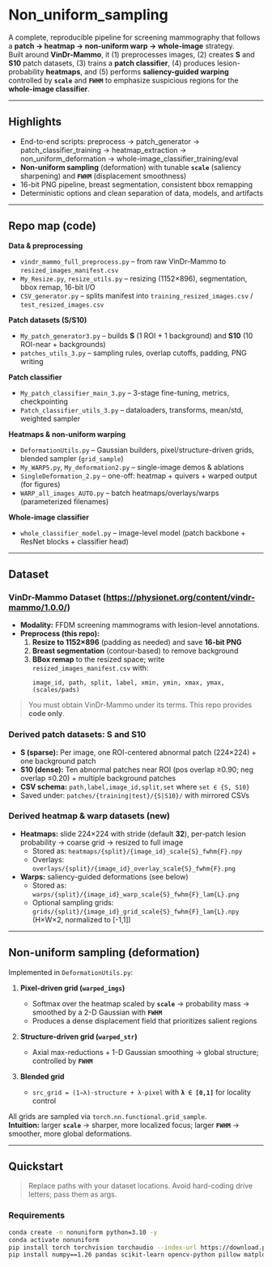 # Non_uniform_sampling

A complete, reproducible pipeline for screening mammography that follows a **patch → heatmap → non-uniform warp → whole-image** strategy.  
Built around **VinDr-Mammo**, it (1) preprocesses images, (2) creates **S** and **S10** patch datasets, (3) trains a **patch classifier**, (4) produces lesion-probability **heatmaps**, and (5) performs **saliency-guided warping** controlled by **`scale`** and **`FWHM`** to emphasize suspicious regions for the **whole-image classifier**.

---

## Highlights

- End-to-end scripts: preprocess → patch_generator → patch_classifier_training → heatmap_extraction → non_uniform_deformation → whole-image_classifier_training/eval  
- **Non-uniform sampling** (deformation) with tunable **`scale`** (saliency sharpening) and **`FWHM`** (displacement smoothness)  
- 16-bit PNG pipeline, breast segmentation, consistent bbox remapping  
- Deterministic options and clean separation of data, models, and artifacts

---

## Repo map (code)

**Data & preprocessing**
- `vindr_mammo_full_preprocess.py` – from raw VinDr-Mammo to `resized_images_manifest.csv`
- `My_Resize.py`, `resize_utils.py` – resizing (1152×896), segmentation, bbox remap, 16-bit I/O
- `CSV_generator.py` – splits manifest into `training_resized_images.csv` / `test_resized_images.csv`

**Patch datasets (S/S10)**
- `My_patch_generator3.py` – builds **S** (1 ROI + 1 background) and **S10** (10 ROI-near + backgrounds)
- `patches_utils_3.py` – sampling rules, overlap cutoffs, padding, PNG writing

**Patch classifier**
- `My_patch_classifier_main_3.py` – 3-stage fine-tuning, metrics, checkpointing
- `Patch_classifier_utils_3.py` – dataloaders, transforms, mean/std, weighted sampler

**Heatmaps & non-uniform warping**
- `DeformationUtils.py` – Gaussian builders, pixel/structure-driven grids, blended sampler (`grid_sample`)
- `My_WARP5.py`, `My_deformation2.py` – single-image demos & ablations
- `SingleDeformation_2.py` – one-off: heatmap + quivers + warped output (for figures)
- `WARP_all_images_AUTO.py` – batch heatmaps/overlays/warps (parameterized filenames)

**Whole-image classifier**
- `whole_classifier_model.py` – image-level model (patch backbone + ResNet blocks + classifier head)

---

## Dataset

### VinDr-Mammo Dataset (https://physionet.org/content/vindr-mammo/1.0.0/)
- **Modality:** FFDM screening mammograms with lesion-level annotations.  
- **Preprocess (this repo):**
  1. **Resize to 1152×896** (padding as needed) and save **16-bit PNG**
  2. **Breast segmentation** (contour-based) to remove background
  3. **BBox remap** to the resized space; write `resized_images_manifest.csv` with:
     ```
     image_id, path, split, label, xmin, ymin, xmax, ymax, (scales/pads)
     ```
> You must obtain VinDr-Mammo under its terms. This repo provides **code only**.

### Derived patch datasets: **S** and **S10**
- **S (sparse):** Per image, one ROI-centered abnormal patch (224×224) + one background patch  
- **S10 (dense):** Ten abnormal patches near ROI (pos overlap ≥0.90; neg overlap ≤0.20) + multiple background patches  
- **CSV schema:** `path,label,image_id,split,set` where `set ∈ {S, S10}`  
- Saved under: `patches/{training|test}/{S|S10}/` with mirrored CSVs

### Derived heatmap & warp datasets (new)
- **Heatmaps:** slide 224×224 with stride (default **32**), per-patch lesion probability → coarse grid → resized to full image  
  - Stored as: `heatmaps/{split}/{image_id}_scale{S}_fwhm{F}.npy`  
  - Overlays: `overlays/{split}/{image_id}_overlay_scale{S}_fwhm{F}.png`
- **Warps:** saliency-guided deformations (see below)  
  - Stored as: `warps/{split}/{image_id}_warp_scale{S}_fwhm{F}_lam{L}.png`  
  - Optional sampling grids: `grids/{split}/{image_id}_grid_scale{S}_fwhm{F}_lam{L}.npy` (H×W×2, normalized to [-1,1])

---

## Non-uniform sampling (deformation)

Implemented in `DeformationUtils.py`:

1. **Pixel-driven grid (`warped_imgs`)**  
   - Softmax over the heatmap scaled by **`scale`** → probability mass → smoothed by a 2-D Gaussian with **`FWHM`**  
   - Produces a dense displacement field that prioritizes salient regions

2. **Structure-driven grid (`warped_str`)**  
   - Axial max-reductions + 1-D Gaussian smoothing → global structure; controlled by **`FWHM`**

3. **Blended grid**  
   - `src_grid = (1−λ)·structure + λ·pixel` with **`λ ∈ [0,1]`** for locality control

All grids are sampled via `torch.nn.functional.grid_sample`.  
**Intuition:** larger **`scale`** → sharper, more localized focus; larger **`FWHM`** → smoother, more global deformations.

---

## Quickstart

> Replace paths with your dataset locations. Avoid hard-coding drive letters; pass them as args.

### Requirements
```bash
conda create -n nonuniform python=3.10 -y
conda activate nonuniform
pip install torch torchvision torchaudio --index-url https://download.pytorch.org/whl/cu121
pip install numpy==1.26 pandas scikit-learn opencv-python pillow matplotlib pyyaml tqdm tensorboard albumentations torchmetrics rich pydicom
